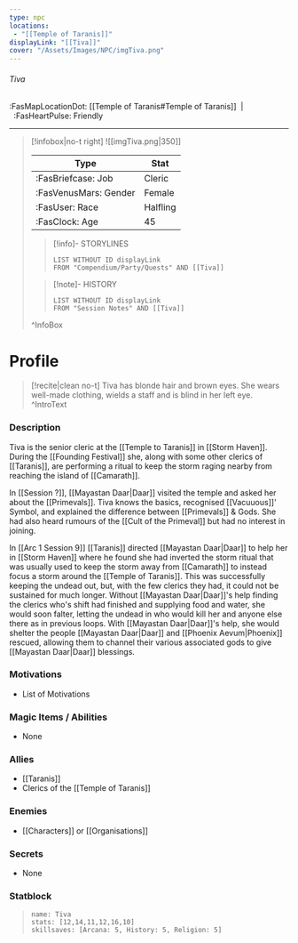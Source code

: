 ```yaml
---
type: npc
locations:
 - "[[Temple of Taranis]]"
displayLink: "[[Tiva]]"
cover: "/Assets/Images/NPC/imgTiva.png"
---
```

###### Tiva
<span class="sub2">:FasMapLocationDot: [[Temple of Taranis#Temple of Taranis]]&nbsp;&nbsp;|&nbsp;&nbsp;:FasHeartPulse: Friendly </span>
___

> [!infobox|no-t right]
> ![[imgTiva.png|350]]
>
> | Type | Stat |
> | ---- | ---- |
> | :FasBriefcase: Job |  Cleric |
> | :FasVenusMars: Gender | Female |
> | :FasUser: Race | Halfling |
> | :FasClock: Age | 45 |
>
>> [!info]- STORYLINES
>>```dataview
>>LIST WITHOUT ID displayLink
>>FROM "Compendium/Party/Quests" AND [[Tiva]]
>
>>[!note]- HISTORY
>>```dataview
>>LIST WITHOUT ID displayLink
>>FROM "Session Notes" AND [[Tiva]]
>
>^InfoBox

# Profile

> [!recite|clean no-t]
>	Tiva has blonde hair and brown eyes. She wears well-made clothing, wields a staff and is blind in her left eye.
>^IntroText

### Description
Tiva is the senior cleric at the [[Temple to Taranis]] in [[Storm Haven]]. During the [[Founding Festival]] she, along with some other clerics of [[Taranis]], are performing a ritual to keep the storm raging nearby from reaching the island of [[Camarath]].

In [[Session ?]], [[Mayastan Daar|Daar]] visited the temple and asked her about the [[Primevals]]. Tiva knows the basics, recognised [[Vacuuous]]' Symbol, and explained the difference between [[Primevals]] & Gods. She had also heard rumours of the [[Cult of the Primeval]] but had no interest in joining.

In [[Arc 1 Session 9]] [[Taranis]] directed [[Mayastan Daar|Daar]] to help her in [[Storm Haven]] where he found she had inverted the storm ritual that was usually used to keep the storm away from [[Camarath]] to instead focus a storm around the [[Temple of Taranis]]. This was successfully keeping the undead out, but, with the few clerics they had, it could not be sustained for much longer. Without [[Mayastan Daar|Daar]]'s help finding the clerics who's shift had finished and supplying food and water, she would soon falter, letting the undead in who would kill her and anyone else there as in previous loops. With [[Mayastan Daar|Daar]]'s help, she would shelter the people [[Mayastan Daar|Daar]] and [[Phoenix Aevum|Phoenix]] rescued, allowing them to channel their various associated gods to give [[Mayastan Daar|Daar]] blessings.

### Motivations
- List of Motivations

### Magic Items / Abilities
- None

### Allies
- [[Taranis]]
- Clerics of the [[Temple of Taranis]]

### Enemies
- [[Characters]] or [[Organisations]]

### Secrets
- None

### Statblock
> ```statblock
> name: Tiva
> stats: [12,14,11,12,16,10]
> skillsaves: [Arcana: 5, History: 5, Religion: 5]

